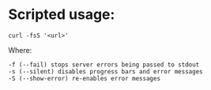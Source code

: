 # Scripted usage:

    curl -fsS '<url>'

Where:

    -f (--fail) stops server errors being passed to stdout
    -s (--silent) disables progress bars and error messages
    -S (--show-error) re-enables error messages
